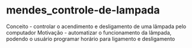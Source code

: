 # mendes_controle-de-lampada

Conceito - controlar o acendimento e desligamento de uma lâmpada pelo computador
Motivação - automatizar o funcionamento da lâmpada, podendo o usuário programar horário para ligamento e desligamento 
